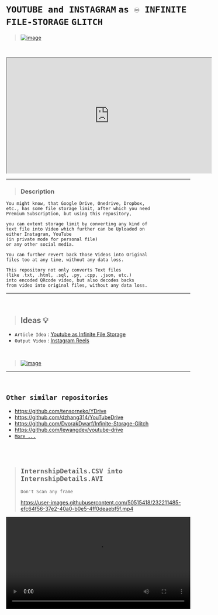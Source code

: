 # `YOUTUBE and INSTAGRAM` `as ♾️ INFINITE FILE-STORAGE` `GLITCH`

>[![image](https://user-images.githubusercontent.com/50515418/232217725-c8472f82-3525-4ce2-af31-7d26ebbcf9f6.png)](https://www.youtube.com/playlist?list=PLyeWzbpbicN0OsBs4S4xT1onLz9lsQR3E)

<br>

<p align="center">
<iframe width="560" height="315" src="https://www.youtube.com/embed/videoseries?list=PLyeWzbpbicN0OsBs4S4xT1onLz9lsQR3E" allowfullscreen></iframe>
</p>

-----------------

>### Description

    You might know, that Google Drive, Onedrive, Dropbox, 
    etc., has some file storage limit, after which you need
    Premium Subscription, but using this repository, 
    
    you can extent storage limit by converting any kind of 
    text file into Video which further can be Uploaded on 
    either Instagram, YouTube 
    (in private mode for personal file) 
    or any other social media.
    
    You can further revert back those Videos into Original 
    files too at any time, without any data loss.
    
    This repository not only converts Text files 
    (like .txt, .html, .sql, .py, .cpp, .json, etc.) 
    into encoded QRcode video, but also decodes backs 
    from video into original files, without any data loss.

<hr> <br>

>
>## Ideas 💡

- `Article Idea` : [Youtube as Infinite File Storage](https://hackaday.com/2023/02/21/youtube-as-infinite-file-storage/)
- `Output Video` : [Instagram Reels](https://www.instagram.com/vix.bot/)

<br>

<!--
https://stackoverflow.com/a/4829998/11493297

[![image](https://user-images.githubusercontent.com/50515418/231980117-02902088-56be-4644-a44a-d9728eae724f.png)](https://www.youtube.com/playlist?list=PLyeWzbpbicN0OsBs4S4xT1onLz9lsQR3E)

>[![image](https://user-images.githubusercontent.com/50515418/232205596-854cfda6-6fdd-4437-92dd-a2f6a73be3f4.png)](https://www.youtube.com/playlist?list=PLyeWzbpbicN0OsBs4S4xT1onLz9lsQR3E)
-->

>[![image](https://user-images.githubusercontent.com/50515418/232213872-49c6b918-dd13-4ead-9a63-7b69e0b23a82.png)](https://www.instagram.com/vix.bot/)

----------------

<br>

## `Other similar repositories`
>
- https://github.com/tensorneko/YDrive
- https://github.com/dzhang314/YouTubeDrive
- https://github.com/DvorakDwarf/Infinite-Storage-Glitch
- https://github.com/lewangdev/youtube-drive
- [`More ...`](https://www.google.com/search?rlz=1C1CHBF_enIN1050IN1050&sxsrf=APwXEddQ1NT417bvGiGsaKgpvkNU5_EGdw:1681453542664&q=youtube+infinite+file+storage+github&tbm=isch&sa=X&ved=2ahUKEwiHo_fI3qj-AhXXRmwGHQuVBnMQ0pQJegQICBAB&biw=1536&bih=746&dpr=1.25)

<br> <br>

>## `InternshipDetails.CSV into InternshipDetails.AVI`
>`Don't Scan any frame`
>
>https://user-images.githubusercontent.com/50515418/232211485-efc64f56-37e2-40a0-b0e5-4ff0deaebf5f.mp4

<video width="100%" controls>
  <source src="https://user-images.githubusercontent.com/50515418/232211485-efc64f56-37e2-40a0-b0e5-4ff0deaebf5f.mp4" type="video/mp4">
  Error Message
</video>

<!--
--------------------------

>## `Storing 1kb of Image into QRcode`
>
>[![img](https://user-images.githubusercontent.com/50515418/231714672-e7da3656-978d-4e65-b35f-aab2ca3a0803.jpg)](https://github.com/imvickykumar999/YOUTUBE-AS-INFINITE-FILE-STORAGE/blob/main/input/img.png)
-->
